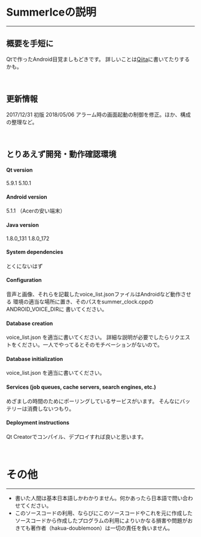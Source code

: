 
# SummerIceの説明

---

## 概要を手短に
Qtで作ったAndroid目覚ましもどきです。
詳しいことは[Qiita](https://qiita.com/hakua-doublemoon/items/5d65cb248753000862e6)に書いてたりするかも。

<br>

## 更新情報
2017/12/31 初版
2018/05/06 アラーム時の画面起動の制御を修正。ほか、構成の整理など。

<br>

## とりあえず開発・動作確認環境
#### Qt version  
5.9.1
5.10.1

#### Android version
5.1.1 （Acerの安い端末）

#### Java version
1.8.0_131
1.8.0_172

#### System dependencies
とくにないはず

#### Configuration  
音声と画像、それらを記載したvoice_list.jsonファイルはAndroidなど動作させる
環境の適当な場所に置き、そのパスをsummer_clock.cppのANDROID_VOICE_DIRに
書いてください。

#### Database creation
voice_list.json を適当に書いてください。
詳細な説明が必要でしたらリクエストをください。一人でやってるとそのモチベーションがないので。

#### Database initialization
voice_list.json を適当に書いてください。

#### Services (job queues, cache servers, search engines, etc.)  
めざましの時間のためにポーリングしているサービスがいます。
そんなにバッテリーは消費しないつもり。

#### Deployment instructions
Qt Creatorでコンパイル、デプロイすれば良いと思います。

<br>

# その他
---
* 書いた人間は基本日本語しかわかりません。何かあったら日本語で問い合わせてください。
* このソースコードの利用、ならびにこのソースコードやこれを元に作成したソースコードから作成したプログラムの利用によりいかなる損害や問題がおきても著作者（hakua-doublemoon）は一切の責任を負いません。


